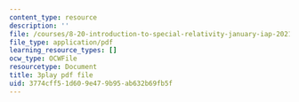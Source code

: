 ```yaml
---
content_type: resource
description: ''
file: /courses/8-20-introduction-to-special-relativity-january-iap-2021/3774cff51d609e479b95ab632b69fb5f_Ac-0-yaHsAg.pdf
file_type: application/pdf
learning_resource_types: []
ocw_type: OCWFile
resourcetype: Document
title: 3play pdf file
uid: 3774cff5-1d60-9e47-9b95-ab632b69fb5f
---
```


